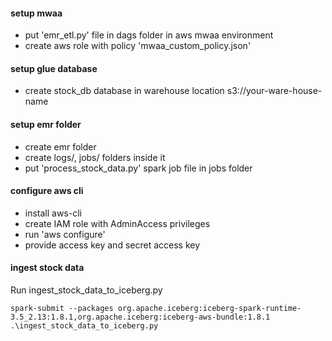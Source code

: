 #### setup mwaa
- put 'emr_etl.py' file in dags folder in aws mwaa environment
- create aws role with policy 'mwaa_custom_policy.json'

#### setup glue database
- create stock_db database in warehouse location s3://your-ware-house-name

#### setup emr folder
- create emr folder
- create logs/, jobs/ folders inside it
- put 'process_stock_data.py' spark job file in jobs folder

#### configure aws cli
- install aws-cli
- create IAM role with AdminAccess privileges
- run 'aws configure'
- provide access key and secret access key

#### ingest stock data
Run ingest_stock_data_to_iceberg.py
```
spark-submit --packages org.apache.iceberg:iceberg-spark-runtime-3.5_2.13:1.8.1,org.apache.iceberg:iceberg-aws-bundle:1.8.1 .\ingest_stock_data_to_iceberg.py
```